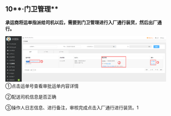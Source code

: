 ## 10**·门卫管理**

**承运商将运单指派给司机以后，需要到门卫管理进行入厂通行装货，然后出厂通行。**

![](/assets/QQ截图20170411093126.png)①点击运单号查看审批运单内容详情

②配送司机信息是否正确

③操作人日志信息、进行备注，审核完成点击入厂通行进行装货。1

